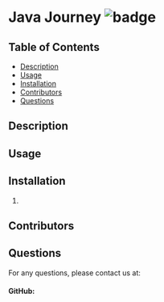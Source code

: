 # Java Journey ![badge](https://img.shields.io/badge/license-MIT-blue)

## Table of Contents
- [Description](#description)
- [Usage](#usage)
- [Installation](#installation)
- [Contributors](#contributors)
- [Questions](#questions)

## Description


## Usage


## Installation
1. 


## Contributors
#### 
####
####
####

## Questions
For any questions, please contact us at: 

#### 


#### GitHub: 
#### 